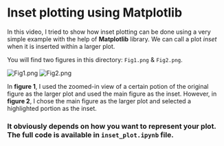 # Inset plotting using Matplotlib

In this video, I tried to show how inset plotting can be done using a very simple example with the help of __Matplotlib__ library. We can call a plot _inset_ when it is inserted within a larger plot.

You will find two figures in this directory: `Fig1.png` & `Fig2.png`.

![Fig1.png](https://github.com/randomaccess2023/MG2023/blob/main/Video%2056/Fig1.png "Fig1.png")
![Fig2.png](https://github.com/randomaccess2023/MG2023/blob/main/Video%2056/Fig2.png "Fig2.png")

In __figure 1__, I used the zoomed-in view of a certain potion of the original figure as the larger plot and used the main figure as the inset. However, in __figure 2__, I chose the main figure as the larger plot and selected a highlighted portion as the inset.

### It obviously depends on how you want to represent your plot. The full code is available in `inset_plot.ipynb` file. 

